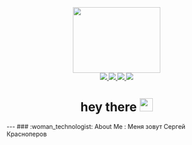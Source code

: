 <div id="header" align="center">
  <img src="https://i.giphy.com/media/v1.Y2lkPTc5MGI3NjExZGF5ODQxdnZvZTloYms4dTQ1ODFvejU5aDhjeGcxZnYzeHM1djliaCZlcD12MV9pbnRlcm5hbF9naWZfYnlfaWQmY3Q9Zw/l46Cy1rHbQ92uuLXa/giphy.gif" width="200" height="150"/>
<div id="badges">
  <a href="https://t.me/dull_system">
    <img src="https://img.shields.io/badge/%20-blue?style=social&logo=telegram&label=telegram&labelColor=blue&color=blue"/>
  </a>
  <a href="https://vk.com/dull1993">
    <img src="https://img.shields.io/badge/%20-blue?style=flat&logo=vkontakte&label=VK&labelColor=blue&color=blue"/>
  </a>
  <a href="https://wa.me/qr/L57VIJ3W6OB5F1">
    <img src="https://img.shields.io/badge/%20-green?style=flat&logo=WhatsApp&label=WhatsApp&labelColor=green&color=green"/>
  </a>
  <a href="https://wa.me/qr/L57VIJ3W6OB5F1">
    <img src="https://img.shields.io/badge/LinkedIn-blue?logo=linkedin&logoColor=white"/>
  </a>
</div>
  <img src="https://komarev.com/ghpvc/?username=DullSystem&style=flat-square&color=blue" alt=""/>
  <h1>
  hey there
  <img src="https://media.giphy.com/media/hvRJCLFzcasrR4ia7z/giphy.gif" width="30px"/>
</h1>
  <div align="center">  
</div>
</div>
---
### :woman_technologist: About Me : Меня зовут Сергей Красноперов


